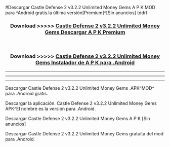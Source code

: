#Descargar Castle Defense 2 v3.2.2 Unlimited Money Gems  A P K MOD para ^Android gratis.la última versión[Premium]^[Sin anuncios] tddrl



<div align="center">
<h3>Download >>>>> <a href="https://es-web.web.app/?es= Castle Defense 2 v3.2.2 Unlimited Money Gems ">Castle Defense 2 v3.2.2 Unlimited Money Gems  Descargar A P K Premium</a></h3><br>

<h3>Download >>>>> <a href="https://es-web.web.app/?es= Castle Defense 2 v3.2.2 Unlimited Money Gems ">Castle Defense 2 v3.2.2 Unlimited Money Gems  Instalador de A P K para .Android</a></h3>
</div>


----------------------------------------------------------

----------------------------------------------------------

----------------------------------------------------------

Descargar Castle Defense 2 v3.2.2 Unlimited Money Gems  .APK^MOD^ para .Android gratis.

Descargar la aplicación. Castle Defense 2 v3.2.2 Unlimited Money Gems  APK^El nombre es la versión para .Android.

Descargar Castle Defense 2 v3.2.2 Unlimited Money Gems  A P K [Sin anuncios]

Descargar Castle Defense 2 v3.2.2 Unlimited Money Gems  gratuita del mod para .Android.